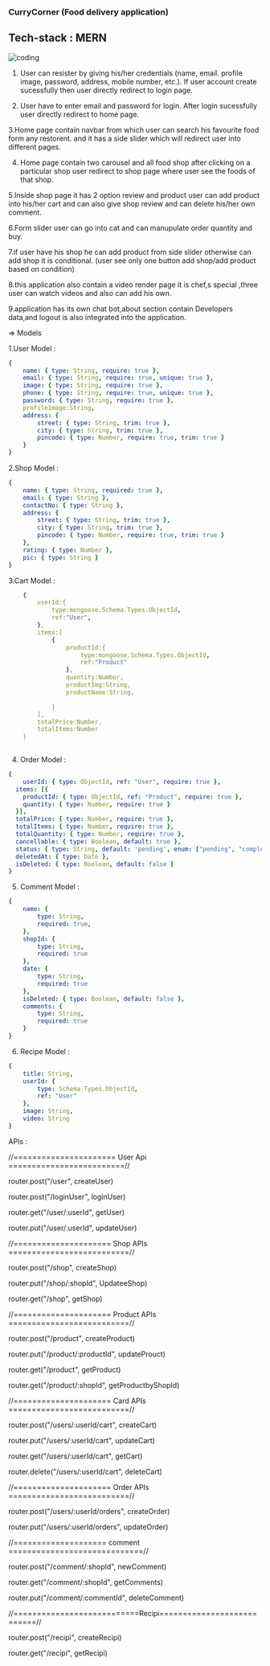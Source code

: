 ### CurryCorner (Food delivery application)
## Tech-stack : MERN

<img alt='coding' src='https://th.bing.com/th/id/OIP.QilAJ_a7rJEcQuoH7V1IiQHaE8?pid=ImgDet&rs=1' />

1. User can resister by giving his/her credentials (name, email. profile image, password, address, mobile number, etc.). If user account create sucessfully then user directly redirect to login page.

2. User have to enter email and password for login. After login sucessfully user directly redirect to home page.

3.Home page contain navbar from which user can search his favourite food form any restorent.  and it has a side slider which will redirect user into different pages. 

4. Home page contain two carousel and all food shop after clicking on a particular shop user redirect to shop page where user see the foods of that shop.

5.Inside shop page it has 2 option review and product user can add product into his/her cart and can also give shop review and can delete his/her own comment.

6.Form slider user can go into cat and can manupulate order quantity and buy.

7.if user have his shop he can add product from side slider otherwise can add shop it is conditional. (user see only one button add shop/add product based on condition)

8.this application also contain a video render page it is chef,s special ,three user can watch videos and also can add his own.

9.application has its own chat bot,about section contain Developers data,and logout is also integrated into the application.


=> Models

1.User Model :
```yaml
{
    name: { type: String, require: true },
    email: { type: String, require: true, unique: true },
    image: { type: String, require: true },
    phone: { type: String, require: true, unique: true },
    password: { type: String, require: true },
    profileImage:String,
    address: {
        street: { type: String, trim: true },
        city: { type: String, trim: true },
        pincode: { type: Number, require: true, trim: true }
    }
}
```
2.Shop Model :
```yaml
{
    name: { type: String, required: true },
    email: { type: String },
    contactNo: { type: String },
    address: {
        street: { type: String, trim: true },
        city: { type: String, trim: true },
        pincode: { type: Number, require: true, trim: true }
    },
    rating: { type: Number },
    pic: { type: String }
}
```
3.Cart Model : 
```yaml
    {
        userId:{
            type:mongoose.Schema.Types.ObjectId,
            ref:"User",
        },
        items:[
            {
                productId:{
                    type:mongoose.Schema.Types.ObjectId,
                    ref:"Product"
                },
                quantity:Number,
                productImg:String,
                productName:String,

            }
        ],
        totalPrice:Number,
        totalItems:Number
    }
    
```

4. Order Model : 

```yaml
{
    userId: { type: ObjectId, ref: "User", require: true },
  items: [{
    productId: { type: ObjectId, ref: "Product", require: true },
    quantity: { type: Number, require: true }
  }],
  totalPrice: { type: Number, require: true },
  totalItems: { type: Number, require: true },
  totalQuantity: { type: Number, require: true },
  cancellable: { type: Boolean, default: true },
  status: { type: String, default: 'pending', enum: ["pending", "completed", "canceled"], trim: true },
  deletedAt: { type: Date },
  isDeleted: { type: Boolean, default: false }
}
```

5. Comment Model : 
```yaml
{
    name: {
        type: String,
        required: true,
    },
    shopId: {
        type: String,
        required: true
    },
    date: {
        type: String,
        required: true
    },
    isDeleted: { type: Boolean, default: false },
    comments: {
        type: String,
        required: true
    }
}
```
6. Recipe Model : 
```yaml
{
    title: String,
    userId: {
        type: Schema.Types.ObjectId,
        ref: "User"
    },
    image: String,
    video: String
}

```
APIs :

//====================== User Api =========================//

router.post("/user", createUser)

router.post("/loginUser", loginUser)

router.get("/user/:userId", getUser)

router.put("/user/:userId", updateUser)

//===================== Shop APIs ==========================//

router.post("/shop", createShop)

router.put("/shop/:shopId", UpdateeShop)

router.get("/shop", getShop)


//===================== Product APIs ==========================//

router.post("/product", createProduct)

router.put("/product/:productId", updateProuct)

router.get("/product", getProduct)

router.get("/product/:shopId", getProductbyShopId)


//===================== Card APIs ==========================//

router.post("/users/:userId/cart", createCart)

router.put("/users/:userId/cart", updateCart)

router.get("/users/:userId/cart", getCart)

router.delete("/users/:userId/cart", deleteCart)


//===================== Order APIs ==========================//

router.post("/users/:userId/orders", createOrder)

router.put("/users/:userId/orders", updateOrder)

//==================== comment =============================//

router.post("/comment/:shopId", newComment)

router.get("/comment/:shopId", getComments)

router.put("/comment/:commentId", deleteComment)


//===========================Recipi===========================//

router.post("/recipi", createRecipi)

router.get("/recipi", getRecipi)

